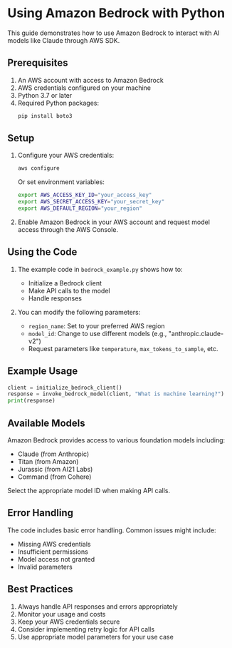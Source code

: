 # Using Amazon Bedrock with Python

This guide demonstrates how to use Amazon Bedrock to interact with AI models like Claude through AWS SDK.

## Prerequisites

1. An AWS account with access to Amazon Bedrock
2. AWS credentials configured on your machine
3. Python 3.7 or later
4. Required Python packages:
   ```bash
   pip install boto3
   ```

## Setup

1. Configure your AWS credentials:
   ```bash
   aws configure
   ```
   Or set environment variables:
   ```bash
   export AWS_ACCESS_KEY_ID="your_access_key"
   export AWS_SECRET_ACCESS_KEY="your_secret_key"
   export AWS_DEFAULT_REGION="your_region"
   ```

2. Enable Amazon Bedrock in your AWS account and request model access through the AWS Console.

## Using the Code

1. The example code in `bedrock_example.py` shows how to:
   - Initialize a Bedrock client
   - Make API calls to the model
   - Handle responses

2. You can modify the following parameters:
   - `region_name`: Set to your preferred AWS region
   - `model_id`: Change to use different models (e.g., "anthropic.claude-v2")
   - Request parameters like `temperature`, `max_tokens_to_sample`, etc.

## Example Usage

```python
client = initialize_bedrock_client()
response = invoke_bedrock_model(client, "What is machine learning?")
print(response)
```

## Available Models

Amazon Bedrock provides access to various foundation models including:
- Claude (from Anthropic)
- Titan (from Amazon)
- Jurassic (from AI21 Labs)
- Command (from Cohere)

Select the appropriate model ID when making API calls.

## Error Handling

The code includes basic error handling. Common issues might include:
- Missing AWS credentials
- Insufficient permissions
- Model access not granted
- Invalid parameters

## Best Practices

1. Always handle API responses and errors appropriately
2. Monitor your usage and costs
3. Keep your AWS credentials secure
4. Consider implementing retry logic for API calls
5. Use appropriate model parameters for your use case